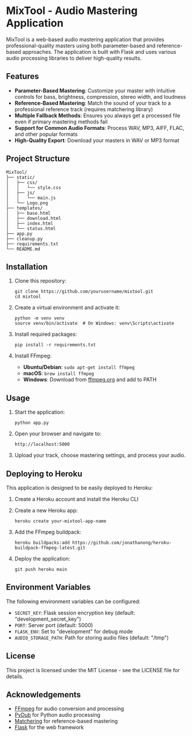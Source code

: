 # MixTool - Audio Mastering Application

MixTool is a web-based audio mastering application that provides professional-quality masters using both parameter-based and reference-based approaches. The application is built with Flask and uses various audio processing libraries to deliver high-quality results.

## Features

- **Parameter-Based Mastering**: Customize your master with intuitive controls for bass, brightness, compression, stereo width, and loudness
- **Reference-Based Mastering**: Match the sound of your track to a professional reference track (requires matchering library)
- **Multiple Fallback Methods**: Ensures you always get a processed file even if primary mastering methods fail
- **Support for Common Audio Formats**: Process WAV, MP3, AIFF, FLAC, and other popular formats
- **High-Quality Export**: Download your masters in WAV or MP3 format

## Project Structure

```
MixTool/
├── static/
│   ├── css/
│   │   └── style.css
│   ├── js/
│   │   └── main.js
│   └── Logo.png
├── templates/
│   ├── base.html
│   ├── download.html
│   ├── index.html
│   └── status.html
├── app.py
├── cleanup.py
├── requirements.txt
└── README.md
```

## Installation

1. Clone this repository:
   ```
   git clone https://github.com/yourusername/mixtool.git
   cd mixtool
   ```

2. Create a virtual environment and activate it:
   ```
   python -m venv venv
   source venv/bin/activate  # On Windows: venv\Scripts\activate
   ```

3. Install required packages:
   ```
   pip install -r requirements.txt
   ```

4. Install FFmpeg:
   - **Ubuntu/Debian**: `sudo apt-get install ffmpeg`
   - **macOS**: `brew install ffmpeg`
   - **Windows**: Download from [ffmpeg.org](https://ffmpeg.org/download.html) and add to PATH

## Usage

1. Start the application:
   ```
   python app.py
   ```

2. Open your browser and navigate to:
   ```
   http://localhost:5000
   ```

3. Upload your track, choose mastering settings, and process your audio.

## Deploying to Heroku

This application is designed to be easily deployed to Heroku:

1. Create a Heroku account and install the Heroku CLI
2. Create a new Heroku app:
   ```
   heroku create your-mixtool-app-name
   ```

3. Add the FFmpeg buildpack:
   ```
   heroku buildpacks:add https://github.com/jonathanong/heroku-buildpack-ffmpeg-latest.git
   ```

4. Deploy the application:
   ```
   git push heroku main
   ```

## Environment Variables

The following environment variables can be configured:

- `SECRET_KEY`: Flask session encryption key (default: "development_secret_key")
- `PORT`: Server port (default: 5000)
- `FLASK_ENV`: Set to "development" for debug mode
- `AUDIO_STORAGE_PATH`: Path for storing audio files (default: "/tmp")

## License

This project is licensed under the MIT License - see the LICENSE file for details.

## Acknowledgements

- [FFmpeg](https://ffmpeg.org/) for audio conversion and processing
- [PyDub](https://github.com/jiaaro/pydub) for Python audio processing
- [Matchering](https://github.com/sergree/matchering) for reference-based mastering
- [Flask](https://flask.palletsprojects.com/) for the web framework
